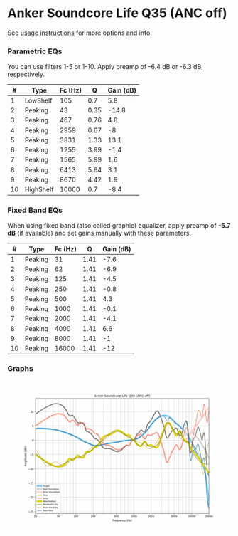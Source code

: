# Anker Soundcore Life Q35 (ANC off)
See [usage instructions](https://github.com/jaakkopasanen/AutoEq#usage) for more options and info.

### Parametric EQs
You can use filters 1-5 or 1-10. Apply preamp of -6.4 dB or -6.3 dB, respectively.

|   # | Type      |   Fc (Hz) |    Q |   Gain (dB) |
|-----|-----------|-----------|------|-------------|
|   1 | LowShelf  |       105 | 0.7  |         5.8 |
|   2 | Peaking   |        43 | 0.35 |       -14.8 |
|   3 | Peaking   |       467 | 0.76 |         4.8 |
|   4 | Peaking   |      2959 | 0.67 |        -8   |
|   5 | Peaking   |      3831 | 1.33 |        13.1 |
|   6 | Peaking   |      1255 | 3.99 |        -1.4 |
|   7 | Peaking   |      1565 | 5.99 |         1.6 |
|   8 | Peaking   |      6413 | 5.64 |         3.1 |
|   9 | Peaking   |      8670 | 4.42 |         1.9 |
|  10 | HighShelf |     10000 | 0.7  |        -8.4 |

### Fixed Band EQs
When using fixed band (also called graphic) equalizer, apply preamp of **-5.7 dB** (if available) and set gains manually with these parameters.

|   # | Type    |   Fc (Hz) |    Q |   Gain (dB) |
|-----|---------|-----------|------|-------------|
|   1 | Peaking |        31 | 1.41 |        -7.6 |
|   2 | Peaking |        62 | 1.41 |        -6.9 |
|   3 | Peaking |       125 | 1.41 |        -4.5 |
|   4 | Peaking |       250 | 1.41 |        -0.8 |
|   5 | Peaking |       500 | 1.41 |         4.3 |
|   6 | Peaking |      1000 | 1.41 |        -0.1 |
|   7 | Peaking |      2000 | 1.41 |        -4.1 |
|   8 | Peaking |      4000 | 1.41 |         6.6 |
|   9 | Peaking |      8000 | 1.41 |        -1   |
|  10 | Peaking |     16000 | 1.41 |       -12   |

### Graphs
![](./Anker%20Soundcore%20Life%20Q35%20(ANC%20off).png)

